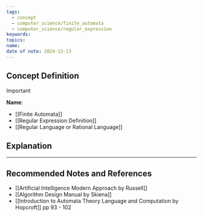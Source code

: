 ```yaml
---
tags:
  - concept
  - computer_science/finite_automata
  - computer_science/regular_expression
keywords: 
topics: 
name: 
date of note: 2024-12-13
---
```


## Concept Definition

>[!important]
>**Name**: 



- [[Finite Automata]]
- [[Regular Expression Definition]]
- [[Regular Language or Rational Language]]

## Explanation





-----------
##  Recommended Notes and References





- [[Artificial Intelligence Modern Approach by Russell]]
- [[Algorithm Design Manual by Skiena]] 
- [[Introduction to Automata Theory Language and Computation by Hopcroft]] pp 93 - 102